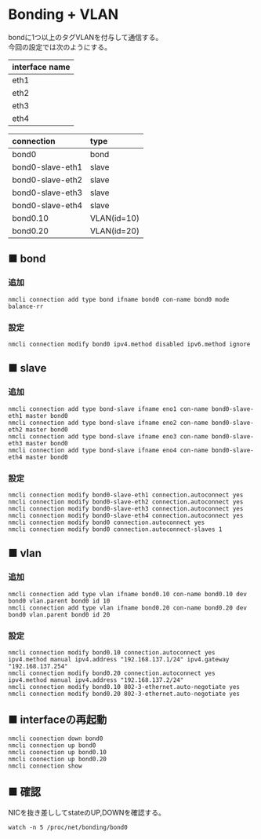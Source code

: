 # Bonding + VLAN
bondに1つ以上のタグVLANを付与して通信する。  
今回の設定では次のようにする。

|interface name|
|:---|
|eth1|
|eth2|
|eth3|
|eth4|

|connection|type|
|:---|:---|
|bond0|bond|
|bond0-slave-eth1|slave|
|bond0-slave-eth2|slave|
|bond0-slave-eth3|slave|
|bond0-slave-eth4|slave|
|bond0.10|VLAN(id=10)|
|bond0.20|VLAN(id=20)|

## ■ bond
### 追加
```
nmcli connection add type bond ifname bond0 con-name bond0 mode balance-rr
```

### 設定
```
nmcli connection modify bond0 ipv4.method disabled ipv6.method ignore
```

## ■ slave
### 追加
```
nmcli connection add type bond-slave ifname eno1 con-name bond0-slave-eth1 master bond0
nmcli connection add type bond-slave ifname eno2 con-name bond0-slave-eth2 master bond0
nmcli connection add type bond-slave ifname eno3 con-name bond0-slave-eth3 master bond0
nmcli connection add type bond-slave ifname eno4 con-name bond0-slave-eth4 master bond0
```

### 設定
```
nmcli connection modify bond0-slave-eth1 connection.autoconnect yes
nmcli connection modify bond0-slave-eth2 connection.autoconnect yes
nmcli connection modify bond0-slave-eth3 connection.autoconnect yes
nmcli connection modify bond0-slave-eth4 connection.autoconnect yes
nmcli connection modify bond0 connection.autoconnect yes
nmcli connection modify bond0 connection.autoconnect-slaves 1
```

## ■ vlan
### 追加
```
nmcli connection add type vlan ifname bond0.10 con-name bond0.10 dev bond0 vlan.parent bond0 id 10
nmcli connection add type vlan ifname bond0.20 con-name bond0.20 dev bond0 vlan.parent bond0 id 20
```

### 設定
```
nmcli connection modify bond0.10 connection.autoconnect yes ipv4.method manual ipv4.address "192.168.137.1/24" ipv4.gateway "192.168.137.254"
nmcli connection modify bond0.20 connection.autoconnect yes ipv4.method manual ipv4.address "192.168.137.2/24"
nmcli connection modify bond0.10 802-3-ethernet.auto-negotiate yes
nmcli connection modify bond0.20 802-3-ethernet.auto-negotiate yes
```
## ■ interfaceの再起動
```
nmcli coonection down bond0
nmcli connection up bond0
nmcli coonection up bond0.10
nmcli coonection up bond0.20
nmcli connection show
```
## ■ 確認
NICを抜き差ししてstateのUP,DOWNを確認する。
```
watch -n 5 /proc/net/bonding/bond0
```

